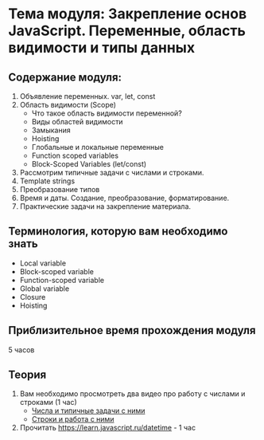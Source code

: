 # Тема модуля: Закрепление основ JavaScript. Переменные, область видимости и типы данных

## Содержание модуля:

1. Объявление переменных. var, let, const
2. Область видимости (Scope)
   - Что такое область видимости переменной?
   - Виды областей видимости
   - Замыкания
   - Hoisting
   - Глобальные и локальные переменные
   - Function scoped variables
   - Block-Scoped Variables (let/const)
3. Рассмотрим типичные задачи с числами и строками.
4. Template strings
5. Преобразование типов
6. Время и даты. Создание, преобразование, форматирование.
7. Практические задачи на закрепление материала.

## Терминология, которую вам необходимо знать

- Local variable
- Block-scoped variable
- Function-scoped variable
- Global variable
- Closure
- Hoisting

## Приблизительное время прохождения модуля

5 часов

## Теория

1. Вам необходимо просмотреть два видео про работу с числами и строками (1 час)
   - [Числа и типичные задачи с ними](https://youtu.be/Cf8QnemR0oc)
   - [Строки и работа с ними](https://youtu.be/YZDVqeD3fn8)
2. Прочитать https://learn.javascript.ru/datetime - 1 час
